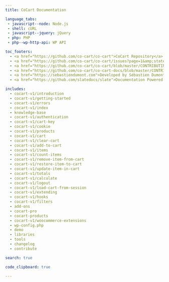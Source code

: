 ```yaml
---
title: CoCart Documentation

language_tabs:
 - javascript--node: Node.js
 - shell: cURL
 - javascript--jquery: jQuery
 - php: PHP
 - php--wp-http-api: WP API

toc_footers:
  - <a href="https://github.com/co-cart/co-cart">CoCart Repository</a>
  - <a href="https://github.com/co-cart/co-cart/issues?page=1&amp;state=open">CoCart Issues</a>
  - <a href="https://github.com/co-cart/co-cart/blob/master/CONTRIBUTING.md">Contribute to CoCart</a>
  - <a href="https://github.com/co-cart/co-cart-docs/blob/master/CONTRIBUTING.md">Contribute to Documentation</a>
  - <a href="https://sebastiendumont.com">Developed by Sébastien Dumont</a>
  - <a href="https://github.com/slatedocs/slate">Documentation Powered by Slate</a>

includes:
  - cocart-v1/introduction
  - cocart-v1/getting-started
  - cocart-v1/errors
  - cocart-v1/index
  - knowledge-base
  - cocart-v1/authentication
  - cocart-v1/cart-key
  - cocart-v1/cookie
  - cocart-v1/products
  - cocart-v1/cart
  - cocart-v1/clear-cart
  - cocart-v1/add-to-cart
  - cocart-v1/items
  - cocart-v1/count-items
  - cocart-v1/remove-item-from-cart
  - cocart-v1/restore-item-to-cart
  - cocart-v1/update-item-in-cart
  - cocart-v1/totals
  - cocart-v1/calculate
  - cocart-v1/logout
  - cocart-v1/load-cart-from-session
  - cocart-v1/extending
  - cocart-v1/hooks
  - cocart-v1/filters
  - add-ons
  - cocart-pro
  - cocart-products
  - cocart-v1/woocommerce-extensions
  - wp-config.php
  - demo
  - libraries
  - tools
  - changelog
  - contribute

search: true

code_clipboard: true

---
```

